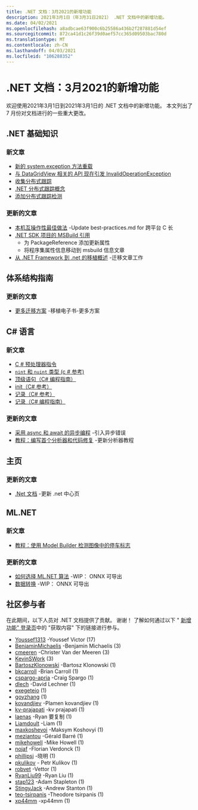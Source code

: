 ```yaml
---
title: .NET 文档：3月2021的新增功能
description: 2021年3月1日（年3月31日2021） .NET 文档中的新增功能。
ms.date: 04/02/2021
ms.openlocfilehash: a8adbcae63f900c6b25586a436b2f287881d54ef
ms.sourcegitcommit: 872ca41d1c26f39d0aef57cc365d09503bac780d
ms.translationtype: MT
ms.contentlocale: zh-CN
ms.lasthandoff: 04/03/2021
ms.locfileid: "106288352"
---
```

# <a name="net-docs-whats-new-for-march-2021"></a>.NET 文档：3月2021的新增功能

欢迎使用2021年3月1日到2021年3月1日的 .NET 文档中的新增功能。 本文列出了 7 月份对文档进行的一些重大更改。

## <a name="net-fundamentals"></a>.NET 基础知识

### <a name="new-articles"></a>新文章

- [新的 system.exception 方法重载](../core/compatibility/core-libraries/6.0/additional-linq-queryable-method-overloads.md)
- [与 DataGridView 相关的 API 现在引发 InvalidOperationException](../core/compatibility/windows-forms/6.0/null-owner-causes-invalidoperationexception.md)
- [收集分布式跟踪](../core/diagnostics/distributed-tracing-collection-walkthroughs.md)
- [.NET 分布式跟踪概念](../core/diagnostics/distributed-tracing-concepts.md)
- [添加分布式跟踪检测](../core/diagnostics/distributed-tracing-instrumentation-walkthroughs.md)

### <a name="updated-articles"></a>更新的文章

- [本机互操作性最佳做法](../standard/native-interop/best-practices.md) -Update best-practices.md for 跨平台 C 长
- [.NET SDK 项目的 MSBuild 引用](../core/project-sdk/msbuild-props.md)
  - 为 PackageReference 添加更新属性
  - 将程序集属性信息移动到 msbuild 信息文章
- [从 .NET Framework 到 .net 的移植概述](../core/porting/index.md) -迁移文章工作

## <a name="architecture-guides"></a>体系结构指南

### <a name="updated-articles"></a>更新的文章

- [更多迁移方案](../architecture/porting-existing-aspnet-apps/more-migration-scenarios.md) -移植电子书-更多方案

## <a name="c-language"></a>C# 语言

### <a name="new-articles"></a>新文章

- [C # 预处理器指令](../csharp/language-reference/preprocessor-directives.md)
- [`nint` 和 `nuint` 类型 (c # 参考) ](../csharp/language-reference/builtin-types/nint-nuint.md)
- [顶级语句（C# 编程指南）](../csharp/programming-guide/main-and-command-args/top-level-statements.md)
- [init（C# 参考）](../csharp/language-reference/keywords/init.md)
- [记录（C# 参考）](../csharp/language-reference/builtin-types/record.md)
- [记录（C# 编程指南）](../csharp/programming-guide/classes-and-structs/records.md)

### <a name="updated-articles"></a>更新的文章

- [采用 async 和 await 的异步编程](../csharp/programming-guide/concepts/async/index.md) -引入异步错误
- [教程：编写首个分析器和代码修复](../csharp/roslyn-sdk/tutorials/how-to-write-csharp-analyzer-code-fix.md) -更新分析器教程

## <a name="home"></a>主页

### <a name="updated-articles"></a>更新的文章

- [.Net 文档](index.yml) -更新 .net 中心页

## <a name="mlnet"></a>ML.NET

### <a name="new-articles"></a>新文章

- [教程：使用 Model Builder 检测图像中的停车标志](../machine-learning/tutorials/object-detection-model-builder.md)

### <a name="updated-articles"></a>更新的文章

- [如何选择 ML.NET 算法](../machine-learning/how-to-choose-an-ml-net-algorithm.md) -WIP： ONNX 可导出
- [数据转换](../machine-learning/resources/transforms.md) -WIP： ONNX 可导出

## <a name="community-contributors"></a>社区参与者

在此期间，以下人员对 .NET 文档提供了贡献。 谢谢！ 了解如何通过以下 " [新增功能" 登录页](index.yml)中的 "获取内容" 下的链接进行参与。

- [Youssef1313](https://github.com/Youssef1313) -Youssef Victor (17) 
- [BenjaminMichaelis](https://github.com/BenjaminMichaelis) -Benjamin Michaelis (3) 
- [cmeeren](https://github.com/cmeeren) -Christer Van der Meeren (3) 
- [KevinSWork](https://github.com/KevinSWork) (3) 
- [BartoszKlonowski](https://github.com/BartoszKlonowski) -Bartosz Klonowski (1) 
- [bkcarroll](https://github.com/bkcarroll) -Brian Carroll (1) 
- [cspargo-apria](https://github.com/cspargo-apria) -Craig Spargo (1) 
- [dlech](https://github.com/dlech) -David Lechner (1) 
- [exegeteio](https://github.com/exegeteio) (1) 
- [goyzhang](https://github.com/goyzhang) (1) 
- [kovandjiev](https://github.com/kovandjiev) -Plamen kovandjiev (1) 
- [kv-prajapati](https://github.com/kv-prajapati) -kv prajapati (1) 
- [laenas](https://github.com/laenas) -Ryan 要复制 (1) 
- [Liamdoult](https://github.com/Liamdoult) -Liam (1) 
- [maxkoshevoi](https://github.com/maxkoshevoi) -Maksym Koshovyi (1) 
- [meziantou](https://github.com/meziantou) -Gérald Barré (1) 
- [mikehowell](https://github.com/mikehowell) -Mike Howell (1) 
- [nojaf](https://github.com/nojaf) -Florian Verdonck (1) 
- [phillipsj](https://github.com/phillipsj) -晓明 (1) 
- [pkulikov](https://github.com/pkulikov) - Petr Kulikov (1)
- [robvet](https://github.com/robvet) -Vettor (1) 
- [RyanLiu99](https://github.com/RyanLiu99) -Ryan Liu (1) 
- [stap123](https://github.com/stap123) -Adam Stapleton (1) 
- [StingyJack](https://github.com/StingyJack) -Andrew Stanton (1) 
- [teo-tsirpanis](https://github.com/teo-tsirpanis) -Theodore tsirpanis (1) 
- [xp44mm](https://github.com/xp44mm) -xp44mm (1) 
